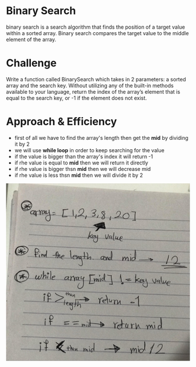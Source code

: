 # Binary Search

binary search is a search algorithm that finds the position of a target value within a sorted array. Binary search compares the target value to the middle element of the array.


# Challenge

Write a function called BinarySearch which takes in 2 parameters: a sorted array and the search key. Without utilizing any of the built-in methods available to your language, return the index of the array’s element that is equal to the search key, or -1 if the element does not exist.


# Approach & Efficiency

- first of all we have to find the array's length then get the **mid** by dividing it by 2
- we will use **while loop** in order to keep searching for the value
- if the value is bigger than the array's index it will return -1
- if rhe value is equal to **mid** then we will return it directly
- if rhe value is bigger thsn **mid** then we will decrease mid 
- if rhe value is less thsn **mid** then we will divide it by 2 


 ![array](./assets/binary_search2.jpg)
 